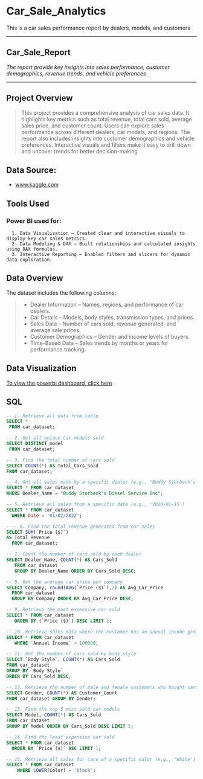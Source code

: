 # Car_Sale_Analytics
This is a car sales performance report by dealers, models, and customers

---
## Car_Sale_Report
_The report provide key insights into sales performance, customer demographics, revenue trends, and vehicle preferences_

---
## Project Overview
> This project provides a comprehensive analysis of car sales data. It highlights key metrics such as total revenue, total cars sold, average sales price, and customer count. Users can explore sales performance across different dealers, car models, and regions. The report also includes insights into customer demographics and vehicle preferences. Interactive visuals and filters make it easy to drill down and uncover trends for better decision-making

## Data Source:
+ www.kaggle.com

## Tools Used
### Power BI used for: 
      1. Data Visualization – Created clear and interactive visuals to display key car sales metrics.
      2. Data Modeling & DAX – Built relationships and calculated insights using DAX formulas.
      3. Interactive Reporting – Enabled filters and slicers for dynamic data exploration.

## Data Overview
The dataset includes the following columns:
>+ Dealer Information – Names, regions, and performance of car dealers.
>+ Car Details – Models, body styles, transmission types, and prices.
>+ Sales Data – Number of cars sold, revenue generated, and average sale prices.
>+ Customer Demographics – Gender and income levels of buyers.
>+ Time-Based Data – Sales trends by months or years for performance tracking.

## Data Visualization
[To view the powerbi dashboard, click here](https://ibb.co/0VFGRtk7)

## SQL
```sql
-- 1. Retrieve all data from table
SELECT *
 FROM car_dataset;
```

```sql
-- 2. Get all unique car models sold
SELECT DISTINCT model 
 FROM car_dataset;
```

```sql
-- 3. Find the total number of cars sold
SELECT COUNT(*) AS Total_Cars_Sold 
FROM car_dataset;
```

```sql
-- 4. Get all sales made by a specific dealer (e.g., "Buddy Storbeck's Diesel Service Inc")
SELECT * FROM car_dataset
WHERE Dealer_Name = "Buddy Storbeck's Diesel Service Inc";
```

```sql
-- 5. Retrieve all sales from a specific date (e.g., '2024-01-15')
SELECT * FROM car_dataset 
  WHERE Date = '01/02/2022';
```

```sql
---- 6. Find the total revenue generated from car sales
SELECT SUM(`Price ($)`)
AS Total_Revenue
  FROM car_dataset;
```

```sql
-- 7. Count the number of cars sold by each dealer
SELECT Dealer_Name, COUNT(*) AS Cars_Sold 
   FROM car_dataset 
   GROUP BY Dealer_Name ORDER BY Cars_Sold DESC;
```

```sql
-- 8. Get the average car price per company
SELECT Company, round(AVG(`Price ($)`),2) AS Avg_Car_Price 
  FROM car_dataset 
  GROUP BY Company ORDER BY Avg_Car_Price DESC;
```

```sql
-- 9. Retrieve the most expensive car sold
SELECT * FROM car_dataset 
   ORDER BY (`Price ($)`) DESC LIMIT 1;
```

```sql
-- 10. Retrieve sales data where the customer has an annual income greater than $100,000
SELECT * FROM car_dataset 
   WHERE `Annual Income` > 100000;
```

```sql
-- 11. Get the number of cars sold by body style
SELECT `Body Style`, COUNT(*) AS Cars_Sold 
FROM car_dataset 
GROUP BY `Body Style`
ORDER BY Cars_Sold DESC;
```

```sql
-- 12. Retrieve the number of male and female customers who bought cars
SELECT Gender, COUNT(*) AS Customer_Count 
FROM car_dataset GROUP BY Gender;
```

```sql
-- 13. Find the top 5 most sold car models
SELECT Model, COUNT(*) AS Cars_Sold 
FROM car_dataset 
GROUP BY Model ORDER BY Cars_Sold DESC LIMIT 5;
```

```sql
-- 14. Find the least expensive car sold
SELECT * FROM car_dataset 
  ORDER BY `Price ($)` ASC LIMIT 1;
```

```sql
-- 15. Retrieve all sales for cars of a specific color (e.g., 'White')
SELECT * FROM car_dataset 
    WHERE LOWER(Color) = 'black';
```
